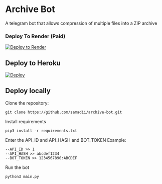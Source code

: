 # Archive Bot

A telegram bot that allows compression of multiple files into a ZIP archive

### Deploy To Render (Paid)

[![Deploy to Render](https://render.com/images/deploy-to-render-button.svg)](https://render.com/deploy?)


## Deploy to Heroku

[![Deploy](https://www.herokucdn.com/deploy/button.svg)](https://heroku.com/deploy?template=https://github.com/samadii/Archive-bot)


## Deploy locally


Clone the repository:

```
git clone https://github.com/samadii/archive-bot.git
```

Install requirements

```
pip3 install -r requirements.txt
```
Enter the API_ID and API_HASH and BOT_TOKEN
Example:
```
--API_ID >> 1
--API_HASH >> abcdef1234
--BOT_TOKEN >> 1234567890:ABCDEF
```

Run the bot
```
python3 main.py
```
